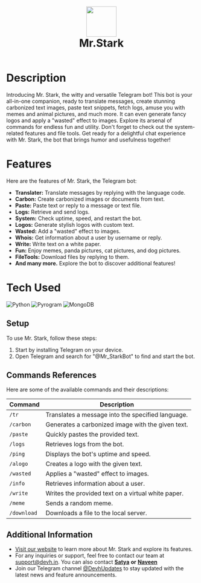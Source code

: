 <div align="center">
  <h1> <img src="https://graph.org/file/d9a8d0d3485b1d65e9680.jpg" width="80px"><br/>Mr.Stark</h1>
</div>

<p align="center">
  <a href="https://t.me/Mr_StarkBot" target="_blank"><img alt="" src="https://img.shields.io/badge/Telegram-Bot-blue.svg?style=normal&logo=telegram&logoColor=white" style="vertical-align:center" /></a>
</p>


# Description
Introducing Mr. Stark, the witty and versatile Telegram bot! This bot is your all-in-one companion, ready to translate messages, create stunning carbonized text images, paste text snippets, fetch logs, amuse you with memes and animal pictures, and much more. It can even generate fancy logos and apply a "wasted" effect to images. Explore its arsenal of commands for endless fun and utility. Don't forget to check out the system-related features and file tools. Get ready for a delightful chat experience with Mr. Stark, the bot that brings humor and usefulness together!


# Features
Here are the features of Mr. Stark, the Telegram bot:

- **Translater:** Translate messages by replying with the language code.
- **Carbon:** Create carbonized images or documents from text.
- **Paste:** Paste text or reply to a message or text file.
- **Logs:** Retrieve and send logs.
- **System:** Check uptime, speed, and restart the bot.
- **Logos:** Generate stylish logos with custom text.
- **Wasted:** Add a "wasted" effect to images.
- **Whois:** Get information about a user by username or reply.
- **Write:** Write text on a white paper.
- **Fun:** Enjoy memes, panda pictures, cat pictures, and dog pictures.
- **FileTools:** Download files by replying to them.
- **And many more.** Explore the bot to discover additional features!


# Tech Used
![Python](https://img.shields.io/badge/python-3670A0?style=for-the-badge&logo=python&logoColor=ffdd54)
![Pyrogram](https://img.shields.io/badge/pyrogram-orange?style=for-the-badge&logo=python&logoColor=ffdd54)
![MongoDB](https://img.shields.io/badge/MongoDB-%234ea94b.svg?style=for-the-badge&logo=mongodb&logoColor=white)

## Setup
To use Mr. Stark, follow these steps:

1. Start by installing Telegram on your device.
2. Open Telegram and search for "@Mr_StarkBot" to find and start the bot.


## Commands References
Here are some of the available commands and their descriptions:

| Command     | Description                                           |
| ----------- | ----------------------------------------------------- |
| `/tr`       | Translates a message into the specified language.     |
| `/carbon`   | Generates a carbonized image with the given text.     |
| `/paste`    | Quickly pastes the provided text.                    |
| `/logs`     | Retrieves logs from the bot.                          |
| `/ping`     | Displays the bot's uptime and speed.                  |
| `/alogo`    | Creates a logo with the given text.                   |
| `/wasted`   | Applies a "wasted" effect to images.                  |
| `/info`     | Retrieves information about a user.                   |
| `/write`    | Writes the provided text on a virtual white paper.    |
| `/meme`     | Sends a random meme.                                  |
| `/download` | Downloads a file to the local server.                 |

## Additional Information
- [Visit our website](https://mr-stark.devh.in) to learn more about Mr. Stark and explore its features.
- For any inquiries or support, feel free to contact our team at [support@devh.in](mailto:support@devh.in). You can also contact **[Satya](https://t.me/s4tyendra)** __or__ **[Naveen](https://t.me/Naveen_xD)**
- Join our Telegram channel [@DevhUpdates](https://t.me/DevhUpdates) to stay updated with the latest news and feature announcements.

